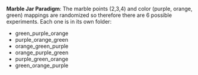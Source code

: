 **Marble Jar Paradigm**:
The marble points (2,3,4) and color (purple, orange, green) mappings are randomized so therefore there are 6 possible experiments. 
Each one is in its own folder:
- green_purple_orange 
- purple_orange_green
- orange_green_purple 
- orange_purple_green 
- purple_green_orange 
- green_orange_purple
